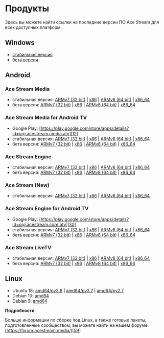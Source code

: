 # Продукты

Здесь вы можете найти ссылки на последние версии ПО Ace Stream для всех доступных платформ.

## Windows

- [стабильная версия][1]
- [бета версия][2]


## Android

### Ace Stream Media

<!-- - Google Play: [https://play.google.com/store/apps/details?id=org.acestream.media][3] -->
- стабильная версия: [ARMv7 (32 bit)][4] | [x86][5] | [ARMv8 (64 bit)][6] | [x86_64][7]
- бета версия: [ARMv7 (32 bit)][8] | [x86][9] | [ARMv8 (64 bit)][10] | [x86_64][11]


### Ace Stream Media for Android TV

- Google Play: [https://play.google.com/store/apps/details?id=org.acestream.media.atv][12]
- стабильная версия: [ARMv7 (32 bit)][13] | [x86][14] | [ARMv8 (64 bit)][15] | [x86_64][16]
- бета версия: [ARMv7 (32 bit)][17] | [x86][18] | [ARMv8 (64 bit)][19] | [x86_64][20]


### Ace Stream Engine

- стабильная версия: [ARMv7 (32 bit)][22] | [x86][23] | [ARMv8 (64 bit)][24] | [x86_64][25]
- бета версия: [ARMv7 (32 bit)][26] | [x86][27] | [ARMv8 (64 bit)][28] | [x86_64][29]


### Ace Stream (New)

<!-- - Google Play: [https://play.google.com/store/apps/details?id=org.acestream.node][21] -->
- стабильная версия: [ARMv7 (32 bit)][60] | [x86][61] | [ARMv8 (64 bit)][62] | [x86_64][63]


### Ace Stream Engine for Android TV

- Google Play: [https://play.google.com/store/apps/details?id=org.acestream.core.atv][30]
- стабильная версия: [ARMv7 (32 bit)][31] | [x86][32] | [ARMv8 (64 bit)][33] | [x86_64][34]
- бета версия: [ARMv7 (32 bit)][35] | [x86][36] | [ARMv8 (64 bit)][37] | [x86_64][38]


### Ace Stream LiveTV

<!-- - Google Play: [https://play.google.com/store/apps/details?id=org.acestream.live][39] -->
- стабильная версия: [ARMv7 (32 bit)][40] | [x86][41] | [ARMv8 (64 bit)][42] | [x86_64][43]
- бета версия: [ARMv7 (32 bit)][44] | [x86][45] | [ARMv8 (64 bit)][46] | [x86_64][47]


<!--
### Стать бета-тестировщиком

Если вы желаете стать бета-тестировщиком на Android, перейдите по соответствующей ссылке:

- Ace Stream Media: [https://play.google.com/apps/testing/org.acestream.media][48]
- Ace Stream Media for Android TV: [https://play.google.com/apps/testing/org.acestream.media.atv][49]
- Ace Stream Engine: [https://play.google.com/apps/testing/org.acestream.core][50]
- Ace Stream Engine for Android TV: [https://play.google.com/apps/testing/org.acestream.core.atv][51]
- Ace Stream LiveTV: [https://play.google.com/apps/testing/org.acestream.live][52]
-->

## Linux

- Ubuntu 18: [amd64/py3.8][57] | [amd64/py3.7][56] | [amd64/py2.7][53]
- Debian 10: [amd64][54]
- Debian 9: [amd64][55]

**Подробности**

Больше информации по сборке под Linux, а также готовые пакеты, подготовленные
сообществом, вы можете найти на нашем форуме: [https://forum.acestream.media/][59]



[1]: https://download.acestream.media/products/acestream-full/win/latest
[2]: https://download.acestream.media/products/acestream3-beta/win/latest
[3]: https://play.google.com/store/apps/details?id=org.acestream.media
[4]: https://download.acestream.media/products/acestream-engine/android/armv7/latest
[5]: https://download.acestream.media/products/acestream-engine/android/x86/latest
[6]: https://download.acestream.media/products/acestream-engine/android/armv8_64/latest
[7]: https://download.acestream.media/products/acestream-engine/android/x86_64/latest
[8]: https://download.acestream.media/products/acestream-engine-beta/android/armv7/latest
[9]: https://download.acestream.media/products/acestream-engine-beta/android/x86/latest
[10]: https://download.acestream.media/products/acestream-engine-beta/android/armv8_64/latest
[11]: https://download.acestream.media/products/acestream-engine-beta/android/x86_64/latest
[12]: https://play.google.com/store/apps/details?id=org.acestream.media.atv
[13]: https://download.acestream.media/products/acestream-engine/android-tv/armv7/latest
[14]: https://download.acestream.media/products/acestream-engine/android-tv/x86/latest
[15]: https://download.acestream.media/products/acestream-engine/android-tv/armv8_64/latest
[16]: https://download.acestream.media/products/acestream-engine/android-tv/x86_64/latest
[17]: https://download.acestream.media/products/acestream-engine-beta/android-tv/armv7/latest
[18]: https://download.acestream.media/products/acestream-engine-beta/android-tv/x86/latest
[19]: https://download.acestream.media/products/acestream-engine-beta/android-tv/armv8_64/latest
[20]: https://download.acestream.media/products/acestream-engine-beta/android-tv/x86_64/latest
[21]: https://play.google.com/store/apps/details?id=org.acestream.node
[22]: https://download.acestream.media/products/android/acestream-core/armv7/latest
[23]: https://download.acestream.media/products/android/acestream-core/x86/latest
[24]: https://download.acestream.media/products/android/acestream-core/armv8_64/latest
[25]: https://download.acestream.media/products/android/acestream-core/x86_64/latest
[26]: https://download.acestream.media/products/android/acestream-core-beta/armv7/latest
[27]: https://download.acestream.media/products/android/acestream-core-beta/x86/latest
[28]: https://download.acestream.media/products/android/acestream-core-beta/armv8_64/latest
[29]: https://download.acestream.media/products/android/acestream-core-beta/x86_64/latest
[30]: https://play.google.com/store/apps/details?id=org.acestream.core.atv
[31]: https://download.acestream.media/products/android-tv/acestream-core/armv7/latest
[32]: https://download.acestream.media/products/android-tv/acestream-core/x86/latest
[33]: https://download.acestream.media/products/android-tv/acestream-core/armv8_64/latest
[34]: https://download.acestream.media/products/android-tv/acestream-core/x86_64/latest
[35]: https://download.acestream.media/products/android-tv/acestream-core-beta/armv7/latest
[36]: https://download.acestream.media/products/android-tv/acestream-core-beta/x86/latest
[37]: https://download.acestream.media/products/android-tv/acestream-core-beta/armv8_64/latest
[38]: https://download.acestream.media/products/android-tv/acestream-core-beta/x86_64/latest
[39]: https://play.google.com/store/apps/details?id=org.acestream.live
[40]: https://download.acestream.media/products/android/acestream-livetv/armv7/latest
[41]: https://download.acestream.media/products/android/acestream-livetv/x86/latest
[42]: https://download.acestream.media/products/android/acestream-livetv/armv8_64/latest
[43]: https://download.acestream.media/products/android/acestream-livetv/x86_64/latest
[44]: https://download.acestream.media/products/android/acestream-livetv-beta/armv7/latest
[45]: https://download.acestream.media/products/android/acestream-livetv-beta/x86/latest
[46]: https://download.acestream.media/products/android/acestream-livetv-beta/armv8_64/latest
[47]: https://download.acestream.media/products/android/acestream-livetv-beta/x86_64/latest
[48]: https://play.google.com/apps/testing/org.acestream.media
[49]: https://play.google.com/apps/testing/org.acestream.media.atv
[50]: https://play.google.com/apps/testing/org.acestream.core
[51]: https://play.google.com/apps/testing/org.acestream.core.atv
[52]: https://play.google.com/apps/testing/org.acestream.live
[53]: https://download.acestream.media/linux/acestream_3.1.74_ubuntu_18.04_x86_64.tar.gz
[54]: https://download.acestream.media/linux/acestream_3.1.74_debian_10.5_x86_64.tar.gz
[55]: https://download.acestream.media/linux/acestream_3.1.74_debian_9.9_x86_64.tar.gz
[56]: https://download.acestream.media/linux/acestream_3.1.75rc4_ubuntu_18.04_x86_64_py3.7.tar.gz
[57]: https://download.acestream.media/linux/acestream_3.1.75rc4_ubuntu_18.04_x86_64_py3.8.tar.gz
[59]: https://forum.acestream.media/
[60]: https://download.acestream.media/products/android/acestream-node/armv7/latest
[61]: https://download.acestream.media/products/android/acestream-node/x86/latest
[62]: https://download.acestream.media/products/android/acestream-node/armv8_64/latest
[63]: https://download.acestream.media/products/android/acestream-node/x86_64/latest
